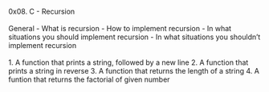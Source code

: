 <br>
0x08. C - Recursion
</br>

<br>
General
- What is recursion
- How to implement recursion
- In what situations you should implement recursion
- In what situations you shouldn’t implement recursion
</br>

<br>
1. A function that prints a string, followed by a new line
2. A function that prints a string in reverse
3. A function that returns the length of a string
4. A funtion that returns the factorial of given number
</br>
